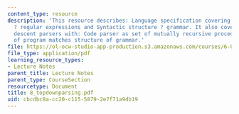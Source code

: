 ```yaml
---
content_type: resource
description: 'This resource describes: Language specification covering Lexical structure
  ? regular expressions and Syntactic structure ? grammar. It also covers:  Recursive
  descent parsers with: Code parser as set of mutually recursive procedures, and Structure
  of program matches structure of grammar.'
file: https://ol-ocw-studio-app-production.s3.amazonaws.com/courses/6-035-computer-language-engineering-sma-5502-fall-2005/cbcdbc8acc20c11558792e7f71a9db19_8_topdownparsing.pdf
file_type: application/pdf
learning_resource_types:
- Lecture Notes
parent_title: Lecture Notes
parent_type: CourseSection
resourcetype: Document
title: 8_topdownparsing.pdf
uid: cbcdbc8a-cc20-c115-5879-2e7f71a9db19
---
```

